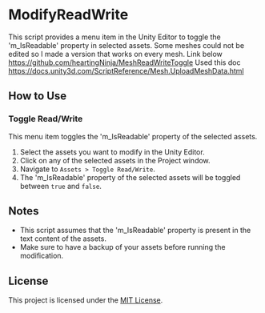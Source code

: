 # ModifyReadWrite

This script provides a menu item in the Unity Editor to toggle the 'm_IsReadable' property in selected assets.
Some meshes could not be edited so I made a version that works on every mesh. Link below
https://github.com/heartingNinja/MeshReadWriteToggle
Used this doc
https://docs.unity3d.com/ScriptReference/Mesh.UploadMeshData.html

## How to Use

### Toggle Read/Write

This menu item toggles the 'm_IsReadable' property of the selected assets.

1. Select the assets you want to modify in the Unity Editor.
2. Click on any of the selected assets in the Project window.
3. Navigate to `Assets > Toggle Read/Write`.
4. The 'm_IsReadable' property of the selected assets will be toggled between `true` and `false`.

## Notes

- This script assumes that the 'm_IsReadable' property is present in the text content of the assets.
- Make sure to have a backup of your assets before running the modification.

## License

This project is licensed under the [MIT License](LICENSE).
